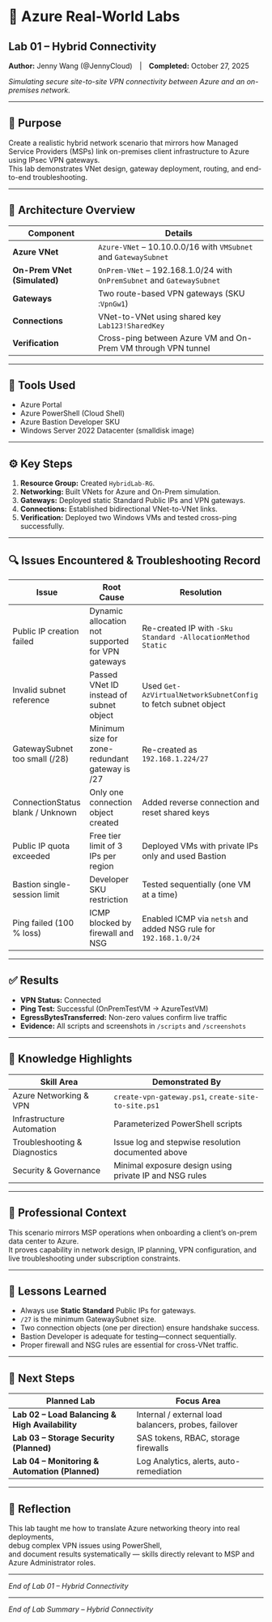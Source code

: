 # 🧪 Azure Real-World Labs  
## Lab 01 – Hybrid Connectivity  
**Author:** Jenny Wang (@JennyCloud) | **Completed:** October 27, 2025  

*Simulating secure site-to-site VPN connectivity between Azure and an on-premises network.*

---

## 🎯 Purpose
Create a realistic hybrid network scenario that mirrors how Managed Service Providers (MSPs) link on-premises client infrastructure to Azure using IPsec VPN gateways.  
This lab demonstrates VNet design, gateway deployment, routing, and end-to-end troubleshooting.

---

## 🧱 Architecture Overview
| Component | Details |
|------------|----------|
| **Azure VNet** | `Azure-VNet` – 10.10.0.0/16 with `VMSubnet` and `GatewaySubnet` |
| **On-Prem VNet (Simulated)** | `OnPrem-VNet` – 192.168.1.0/24 with `OnPremSubnet` and `GatewaySubnet` |
| **Gateways** | Two route-based VPN gateways (SKU :`VpnGw1`) |
| **Connections** | VNet-to-VNet using shared key `Lab123!SharedKey` |
| **Verification** | Cross-ping between Azure VM and On-Prem VM through VPN tunnel |

---

## 🧩 Tools Used
- Azure Portal  
- Azure PowerShell (Cloud Shell)  
- Azure Bastion Developer SKU  
- Windows Server 2022 Datacenter (smalldisk image)

---

## ⚙️ Key Steps
1. **Resource Group:** Created `HybridLab-RG`.  
2. **Networking:** Built VNets for Azure and On-Prem simulation.  
3. **Gateways:** Deployed static Standard Public IPs and VPN gateways.  
4. **Connections:** Established bidirectional VNet-to-VNet links.  
5. **Verification:** Deployed two Windows VMs and tested cross-ping successfully.  

---

## 🔍 Issues Encountered & Troubleshooting Record

| Issue | Root Cause | Resolution |
|-------|-------------|-------------|
| Public IP creation failed | Dynamic allocation not supported for VPN gateways | Re-created IP with `-Sku Standard -AllocationMethod Static` |
| Invalid subnet reference | Passed VNet ID instead of subnet object | Used `Get-AzVirtualNetworkSubnetConfig` to fetch subnet object |
| GatewaySubnet too small (/28) | Minimum size for zone-redundant gateway is /27 | Re-created as `192.168.1.224/27` |
| ConnectionStatus blank / Unknown | Only one connection object created | Added reverse connection and reset shared keys |
| Public IP quota exceeded | Free tier limit of 3 IPs per region | Deployed VMs with private IPs only and used Bastion |
| Bastion single-session limit | Developer SKU restriction | Tested sequentially (one VM at a time) |
| Ping failed (100 % loss) | ICMP blocked by firewall and NSG | Enabled ICMP via `netsh` and added NSG rule for `192.168.1.0/24` |

---

## ✅ Results
- **VPN Status:** Connected  
- **Ping Test:** Successful (OnPremTestVM → AzureTestVM)  
- **EgressBytesTransferred:** Non-zero values confirm live traffic  
- **Evidence:** All scripts and screenshots in `/scripts` and `/screenshots`  

---

## 🧠 Knowledge Highlights
| Skill Area | Demonstrated By |
|-------------|-----------------|
| Azure Networking & VPN | `create-vpn-gateway.ps1`, `create-site-to-site.ps1` |
| Infrastructure Automation | Parameterized PowerShell scripts |
| Troubleshooting & Diagnostics | Issue log and stepwise resolution documented above |
| Security & Governance | Minimal exposure design using private IP and NSG rules |

---

## 🧩 Professional Context
This scenario mirrors MSP operations when onboarding a client’s on-prem data center to Azure.  
It proves capability in network design, IP planning, VPN configuration, and live troubleshooting under subscription constraints.

---

## 🧭 Lessons Learned
- Always use **Static Standard** Public IPs for gateways.  
- `/27` is the minimum GatewaySubnet size.  
- Two connection objects (one per direction) ensure handshake success.  
- Bastion Developer is adequate for testing—connect sequentially.  
- Proper firewall and NSG rules are essential for cross-VNet traffic.  

---

## 🚀 Next Steps
| Planned Lab | Focus Area |
|--------------|------------|
| **Lab 02 – Load Balancing & High Availability** | Internal / external load balancers, probes, failover |
| **Lab 03 – Storage Security (Planned)** | SAS tokens, RBAC, storage firewalls |
| **Lab 04 – Monitoring & Automation (Planned)** | Log Analytics, alerts, auto-remediation |

---

## 📘 Reflection
This lab taught me how to translate Azure networking theory into real deployments,  
debug complex VPN issues using PowerShell,  
and document results systematically — skills directly relevant to MSP and Azure Administrator roles.

---

*End of Lab 01 – Hybrid Connectivity*
 

---

*End of Lab Summary – Hybrid Connectivity*
